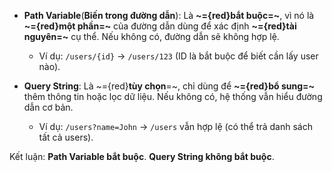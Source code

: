  

- **Path Variable**(**Biến trong đường dẫn**): Là **~={red}bắt buộc=~**, vì nó là **~={red}một phần=~** của đường dẫn dùng để xác định **~={red}tài nguyên=~** cụ thể. Nếu không có, đường dẫn sẽ không hợp lệ.
    
    - Ví dụ: `/users/{id}` → `/users/123` (ID là bắt buộc để biết cần lấy user nào).
- **Query String**: Là ~={red}**tùy chọn**=~, chỉ dùng để **~={red}bổ sung=~** thêm thông tin hoặc lọc dữ liệu. Nếu không có, hệ thống vẫn hiểu đường dẫn cơ bản.
    
    - Ví dụ: `/users?name=John` → `/users` vẫn hợp lệ (có thể trả danh sách tất cả users).

Kết luận: **Path Variable bắt buộc**. **Query String không bắt buộc**.


